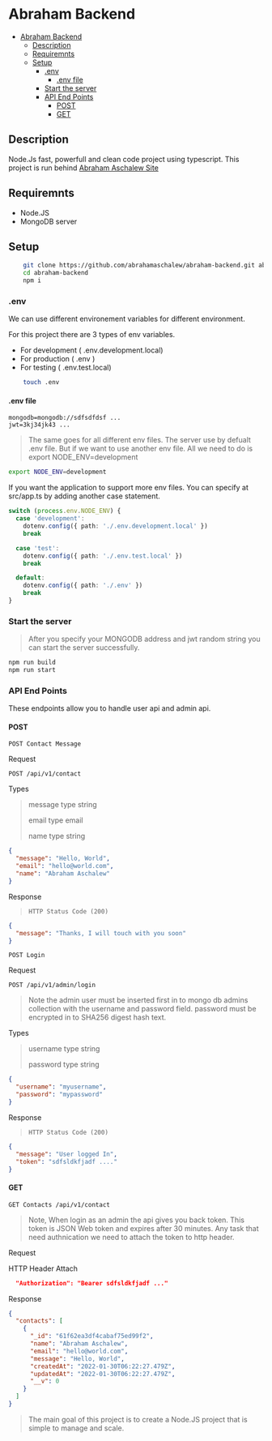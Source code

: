 # Abraham Backend

- [Abraham Backend](#abraham-backend)
  - [Description](#description)
  - [Requiremnts](#requiremnts)
  - [Setup](#setup)
    - [.env](#env)
      - [.env file](#env-file)
    - [Start the server](#start-the-server)
    - [API End Points](#api-end-points)
      - [POST](#post)
      - [GET](#get)

## Description

Node.Js fast, powerfull and clean code project using typescript. This project is run behind [Abraham Aschalew Site](http://localhost:4000)

## Requiremnts

- Node.JS
- MongoDB server

## Setup

```bash
    git clone https://github.com/abrahamaschalew/abraham-backend.git abraham-backend
    cd abraham-backend
    npm i
```

### .env

We can use different environement variables for different environment.

For this project there are 3 types of env variables.

- For development ( .env.development.local)
- For production ( .env )
- For testing ( .env.test.local)

```bash
    touch .env
```

#### .env file

```text
mongodb=mongodb://sdfsdfdsf ...
jwt=3kj34jk43 ...
```

> The same goes for all different env files. The server use by defualt .env file. But if we want to use another env file. All we need to do is export NODE_ENV=development

```bash
export NODE_ENV=development
```

If you want the application to support more env files. You can specify at src/app.ts by adding another case statement.

```ts
switch (process.env.NODE_ENV) {
  case 'development':
    dotenv.config({ path: './.env.development.local' })
    break

  case 'test':
    dotenv.config({ path: './.env.test.local' })
    break

  default:
    dotenv.config({ path: './.env' })
    break
}
```

### Start the server

> After you specify your MONGODB address and jwt random string you can start the server successfully.

```bash
npm run build
npm run start
```

### API End Points

These endpoints allow you to handle user api and admin api.

#### POST

`POST Contact Message`

Request

`POST /api/v1/contact`

Types

> message type string
>
> email type email
>
> name type string

```json
{
  "message": "Hello, World",
  "email": "hello@world.com",
  "name": "Abraham Aschalew"
}
```

Response

> `HTTP Status Code (200)`

```json
{
  "message": "Thanks, I will touch with you soon"
}
```

`POST Login`

Request

`POST /api/v1/admin/login`

> Note the admin user must be inserted first in to mongo db admins collection with the username and password field. password must be encrypted in to SHA256 digest hash text.

Types

> username type string
>
> password type string

```json
{
  "username": "myusername",
  "password": "mypassword"
}
```

Response

> `HTTP Status Code (200)`

```json
{
  "message": "User logged In",
  "token": "sdfsldkfjadf ...."
}
```

#### GET

`GET Contacts /api/v1/contact`

> Note, When login as an admin the api gives you back token. This token is JSON Web token and expires after 30 minutes. Any task that need authnication we need to attach the token to http header.

Request

HTTP Header Attach

```json
  "Authorization": "Bearer sdfsldkfjadf ..."
```

Response

```json
{
  "contacts": [
    {
      "_id": "61f62ea3df4cabaf75ed99f2",
      "name": "Abraham Aschalew",
      "email": "hello@world.com",
      "message": "Hello, World",
      "createdAt": "2022-01-30T06:22:27.479Z",
      "updatedAt": "2022-01-30T06:22:27.479Z",
      "__v": 0
    }
  ]
}
```

> The main goal of this project is to create a Node.JS project that is simple to manage and scale.
